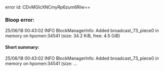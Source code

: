 error id: CDvMGIcXNCmyRp6zum6RIw==
### Bloop error:

25/06/18 00:43:02 INFO BlockManagerInfo: Added broadcast_73_piece0 in memory on hpomen:34541 (size: 34.2 KiB, free: 4.5 GiB)
#### Short summary: 

25/06/18 00:43:02 INFO BlockManagerInfo: Added broadcast_73_piece0 in memory on hpomen:34541 (size: ...
